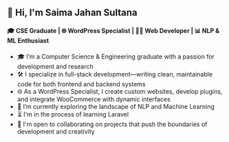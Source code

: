 ## 👋 Hi, I'm Saima Jahan Sultana
#### 🎓 CSE Graduate | 🌐 WordPress Specialist | 🧑‍💻 Web Developer | 📊 NLP & ML Enthusiast 

- 🎓 I’m a Computer Science & Engineering graduate with a passion for development and research
- 🛠️ I specialize in full-stack development—writing clean, maintainable code for both frontend and backend systems
- 🌐 As a WordPress Specialist, I create custom websites, develop plugins, and integrate WooCommerce with dynamic interfaces
- 🌱 I’m currently exploring the landscape of NLP and Machine Learning
- ⏳ I'm in the process of learning Laravel
- 🤝 I'm open to collaborating on projects that push the boundaries of development and creativity
